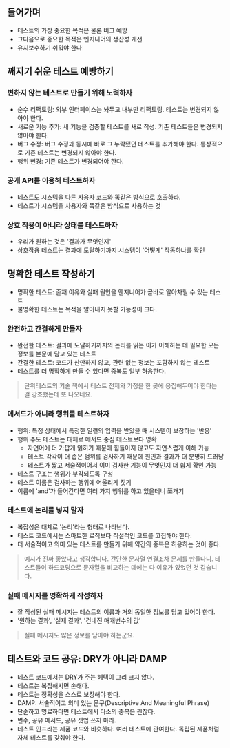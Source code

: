 ## 들어가며

- 테스트의 가장 중요한 목적은 물론 버그 예방
- 그다음으로 중요한 목적은 엔지니어의 생산성 개선
- 유지보수하기 쉬워야 한다

## 깨지기 쉬운 테스트 예방하기

### 변하지 않는 테스트로 만들기 위해 노력하자

- 순수 리팩토링: 외부 인터페이스는 놔두고 내부만 리팩토링. 테스트는 변경되지 않아야 한다.
- 새로운 기능 추가: 새 기능을 검증할 테스트를 새로 작성. 기존 테스트들은 변경되지 않아야 한다.
- 버그 수정: 버그 수정과 동시에 바로 그 누락됐던 테스트를 추가해야 한다. 통상적으로 기존 테스트는 변경되지 않아야 한다.
- 행위 변경: 기존 테스트가 변경되어야 한다.

### 공개 API를 이용해 테스트하자

- 테스트도 시스템을 다른 사용자 코드와 똑같은 방식으로 호출하라.
- 테스트가 시스템을 사용자와 똑같은 방식으로 사용하는 것

### 상호 작용이 아니라 상태를 테스트하자

- 우리가 원하는 것은 '결과가 무엇인지'
- 상호작용 테스트는 결과에 도달하기까지 시스템이 '어떻게' 작동하냐를 확인

## 명확한 테스트 작성하기

- 명확한 테스트: 존재 이유와 실패 원인을 엔지니어가 곧바로 알아차릴 수 있는 테스트
- 불명확한 테스트는 목적을 알아내지 못할 가능성이 크다.

### 완전하고 간결하게 만들자

- 완전한 테스트: 결과에 도달하기까지의 논리를 읽는 이가 이해하는 데 필요한 모든 정보를 본문에 담고 있는 테스트
- 간결한 테스트: 코드가 산만하지 않고, 관련 없는 정보는 포함하지 않는 테스트
- 테스트를 더 명확하게 만들 수 있다면 중복도 일부 허용한다.

> 단위테스트의 기술 책에서 테스트 전제와 가정을 한 곳에 응집해두어야 한다는 걸 강조했는데 또 나오네요.

### 메서드가 아니라 행위를 테스트하자

- 행위: 특정 상태에서 특정한 일련의 입력을 받았을 때 시스템이 보장하는 '반응'
- 행위 주도 테스트는 대체로 메서드 중심 테스트보다 명확
  - 자연어에 더 가깝게 읽히기 때문에 힘들이지 않고도 자연스럽게 이해 가능
  - 테스트 각각이 더 좁은 범위를 검사하기 때문에 원인과 결과가 더 분명히 드러남
  - 테스트가 짧고 서술적이어서 이미 검사한 기능이 무엇인지 더 쉽게 확인 가능
- 테스트 구조는 행위가 부각되도록 구성
- 테스트 이름은 검사하는 행위에 어울리게 짓기
- 이름에 'and'가 들어간다면 여러 가지 행위를 하고 있을테니 쪼개기

### 테스트에 논리를 넣지 말자

- 복잡성은 대체로 '논리'라는 형태로 나타난다.
- 테스트 코드에서는 스마트한 로직보다 직설적인 코드를 고집해야 한다.
- 더 서술적이고 의미 있는 테스트를 만들기 위해 약간의 중복은 허용하는 것이 좋다.

> 예시가 진짜 좋았다고 생각합니다. 간단한 문자열 연결조차 문제를 만들다니. 테스트들이 하드코딩으로 문자열을 비교하는 데에는 다 이유가 있었던 것 같습니다.

### 실패 메시지를 명확하게 작성하자

- 잘 작성된 실패 메시지는 테스트의 이름과 거의 동일한 정보를 담고 있어야 한다.
- '원하는 결과', '실제 결과', '건네진 매개변수의 값'

> 실패 메시지도 많은 정보를 담아야 하는군요.

## 테스트와 코드 공유: DRY가 아니라 DAMP

- 테스트 코드에서는 DRY가 주는 혜택이 그리 크지 않다.
- 테스트는 복잡해지면 손해다.
- 테스트는 정확성을 스스로 보장해야 한다.
- DAMP: 서술적이고 의미 있는 문구(Descriptive And Meaningful Phrase)
- 단순하고 명료하다면 테스트에서 다소의 중복은 괜찮다.
- 변수, 공유 메서드, 공유 셋업 쓰지 마라.
- 테스트 인프라는 제품 코드와 비슷하다. 여러 테스트에 관여한다. 독립된 제품처럼 자체 테스트를 갖춰야 한다.
